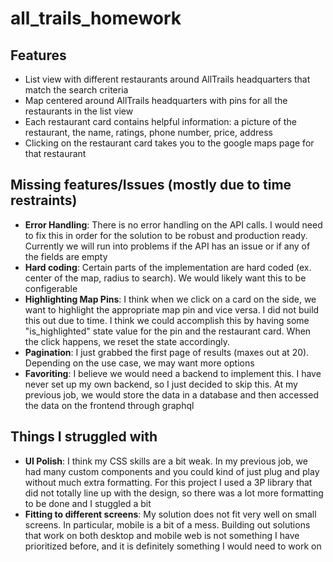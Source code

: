 # all_trails_homework


## Features
- List view with different restaurants around AllTrails headquarters that match the search criteria
- Map centered around AllTrails headquarters with pins for all the restaurants in the list view
- Each restaurant card contains helpful information: a picture of the restaurant, the name, ratings, phone number, price, address
- Clicking on the restaurant card takes you to the google maps page for that restaurant

## Missing features/Issues (mostly due to time restraints)
- **Error Handling**: There is no error handling on the API calls. I would need to fix this in order for the solution to be robust and production ready. Currently we will run into problems if the API has an issue or if any of the fields are empty
- **Hard coding**: Certain parts of the implementation are hard coded (ex. center of the map, radius to search). We would likely want this to be configerable
- **Highlighting Map Pins**: I think when we click on a card on the side, we want to highlight the appropriate map pin and vice versa. I did not build this out due to time. I think we could accomplish this by having some "is_highlighted" state value for the pin and the restaurant card. When the click happens, we reset the state accordingly.
- **Pagination**: I just grabbed the first page of results (maxes out at 20). Depending on the use case, we may want more options
- **Favoriting**: I believe we would need a backend to implement this. I have never set up my own backend, so I just decided to skip this. At my previous job, we would store the data in a database and then accessed the data on the frontend through graphql

## Things I struggled with
- **UI Polish**: I think my CSS skills are a bit weak. In my previous job, we had many custom components and you could kind of just plug and play without much extra formatting. For this project I used a 3P library that did not totally line up with the design, so there was a lot more formatting to be done and I stuggled a bit
- **Fitting to different screens**: My solution does not fit very well on small screens. In particular, mobile is a bit of a mess. Building out solutions that work on both desktop and mobile web is not something I have prioritized before, and it is definitely something I would need to work on
